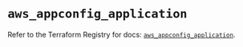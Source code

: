 # `aws_appconfig_application`

Refer to the Terraform Registry for docs: [`aws_appconfig_application`](https://registry.terraform.io/providers/hashicorp/aws/5.48.0/docs/resources/appconfig_application).
